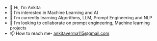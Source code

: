 - 👋 Hi, I’m Ankita
- 👀 I’m interested in Machine Learning and AI
- 🌱 I’m currently learning Algorithms, LLM, Prompt Engineering and NLP
- 💞️ I’m looking to collaborate on prompt engineering, Machine learning projects
- 📫 How to reach me- ankitaverma115@gmail.com
